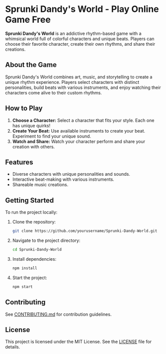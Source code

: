 # Sprunki Dandy's World - Play Online Game Free

**Sprunki Dandy's World** is an addictive rhythm-based game with a whimsical world full of colorful characters and unique beats. Players can choose their favorite character, create their own rhythms, and share their creations.

## About the Game

Sprunki Dandy's World combines art, music, and storytelling to create a unique rhythm experience. Players select characters with distinct personalities, build beats with various instruments, and enjoy watching their characters come alive to their custom rhythms.

## How to Play
1. **Choose a Character:** Select a character that fits your style. Each one has unique quirks!
2. **Create Your Beat:** Use available instruments to create your beat. Experiment to find your unique sound.
3. **Watch and Share:** Watch your character perform and share your creation with others.

## Features
- Diverse characters with unique personalities and sounds.
- Interactive beat-making with various instruments.
- Shareable music creations.

## Getting Started
To run the project locally:
1. Clone the repository:
    ```bash
    git clone https://github.com/yourusername/Sprunki-Dandy-World.git
    ```
2. Navigate to the project directory:
    ```bash
    cd Sprunki-Dandy-World
    ```
3. Install dependencies:
    ```bash
    npm install
    ```
4. Start the project:
    ```bash
    npm start
    ```

## Contributing
See [CONTRIBUTING.md](./CONTRIBUTING.md) for contribution guidelines.

## License
This project is licensed under the MIT License. See the [LICENSE](./LICENSE) file for details.

